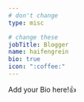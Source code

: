 ```yaml
---
# don't change
type: misc

# change these
jobTitle: Blogger
name: haifengrein
bio: true
icon: ":coffee:"
---
```


Add your Bio here!:+1: